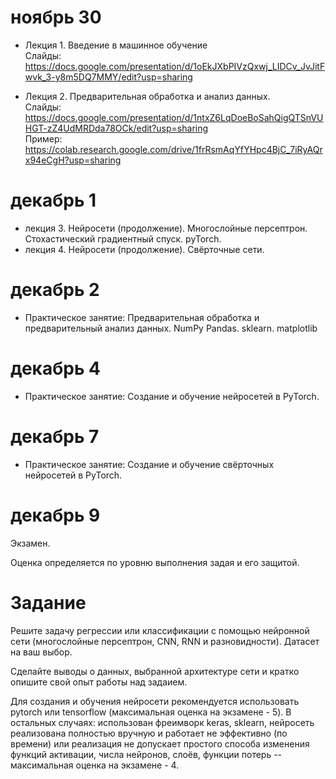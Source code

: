 # ноябрь 30
- Лекция 1. Введение в машинное обучение   
Слайды: https://docs.google.com/presentation/d/1oEkJXbPIVzQxwj_LIDCv_JvJitFwvk_3-y8m5DQ7MMY/edit?usp=sharing

- Лекция 2. Предварительная обработка и анализ данных. \
  Слайды: https://docs.google.com/presentation/d/1ntxZ6LqDoeBoSahQigQTSnVUHGT-zZ4UdMRDda78OCk/edit?usp=sharing \
  Пример: https://colab.research.google.com/drive/1frRsmAqYfYHpc4BjC_7iRyAQrx94eCgH?usp=sharing

# декабрь 1
- лекция 3. Нейросети (продолжение). Многослойные персептрон. Стохастический градиентный спуск. pyTorch. 
- лекция 4. Нейросети (продолжение). Свёрточные сети. 

# декабрь 2
- Практическое занятие: Предварительная обработка и предварительный анализ данных. NumPy Pandas. sklearn. matplotlib 

# декабрь 4
- Практическое занятие: Создание и обучение нейросетей в PyTorch. 

# декабрь 7
- Практическое занятие: Создание и обучение свёрточных нейросетей в PyTorch. 

# декабрь 9
Экзамен.

Оценка определяется по уровню выполнения задая и его защитой. 


# Задание
Решите задачу регрессии или классификации с помощью нейронной сети (многослойные персептрон, CNN, RNN и разновидности).
Датасет на ваш выбор.

Сделайте выводы о данных, выбранной архитектуре сети и кратко опишите свой опыт работы над задаием.

Для создания и обучения нейросети рекомендуется использовать pytorch или tensorflow (максимальная оценка на экзамене - 5).
В остальных случаях: использован фреимворк keras, sklearn, нейросеть реализована полностью вручную и работает не эффективно (по времени) или реализация не допускает простого способа изменения функций активации, числа нейронов, слоёв, функции потерь -- максимальная оценка на экзамене - 4.
